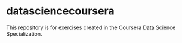 # datasciencecoursera
This repository is for exercises created in the Coursera Data Science Specialization.

